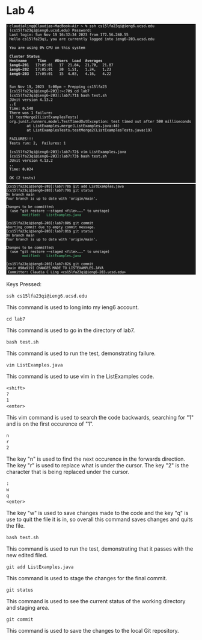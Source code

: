 # Lab 4

![Image](STEPS4-9.png)  
![Image](COMMMIT&PUSH.png) 

Keys Pressed: 
~~~
ssh cs15lfa23qi@ieng6.ucsd.edu
~~~
This command is used to long into my ieng6 account.

~~~
cd lab7
~~~
This command is used to go in the directory of lab7.

~~~
bash test.sh
~~~
This command is used to run the test, demonstrating failure.

~~~
vim ListExamples.java
~~~
This command is used to use vim in the ListExamples code.

~~~
<shift>
?
1
<enter>
~~~
This vim command is used to search the code backwards, searching for "1" and is on the first occurence of "1".

~~~
n
r
2
~~~
The key "n" is used to find the next occurence in the forwards direction. The key "r" is used to replace what is under the cursor. The key "2" is the character that is being replaced under the cursor.

~~~
:
w
q
<enter>
~~~
The key "w" is used to save changes made to the code and the key "q" is use to quit the file it is in, so overall this command saves changes and quits the file. 

~~~
bash test.sh
~~~
This command is used to run the test, demonstrating that it passes with the new edited filed.

~~~
git add ListExamples.java
~~~
This command is used to stage the changes for the final commit.

~~~
git status
~~~
This command is used to see the current status of the working directory and staging area.

~~~
git commit
~~~
This command is used to save the changes to the local Git repository.
